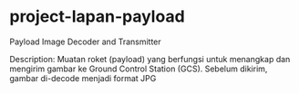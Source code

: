 # project-lapan-payload
Payload Image Decoder and Transmitter

Description: Muatan roket (payload) yang berfungsi untuk menangkap dan mengirim gambar ke Ground Control Station (GCS). 
Sebelum dikirim, gambar di-decode menjadi format JPG
